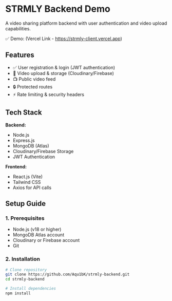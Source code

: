 # STRMLY Backend Demo

A video sharing platform backend with user authentication and video upload capabilities.

✅ Demo: (Vercel Link - https://strmly-client.vercel.app)

## Features

- ✅ User registration & login (JWT authentication)
- 🎥 Video upload & storage (Cloudinary/Firebase)
- 📺 Public video feed
- 🔒 Protected routes
- ⚡ Rate limiting & security headers

## Tech Stack

**Backend:**
- Node.js
- Express.js
- MongoDB (Atlas)
- Cloudinary/Firebase Storage
- JWT Authentication

**Frontend:**
- React.js (Vite)
- Tailwind CSS
- Axios for API calls

## Setup Guide

### 1. Prerequisites

- Node.js (v18 or higher)
- MongoDB Atlas account
- Cloudinary or Firebase account
- Git

### 2. Installation

```bash
# Clone repository
git clone https://github.com/Aqu1bK/strmly-backend.git
cd strmly-backend

# Install dependencies
npm install
